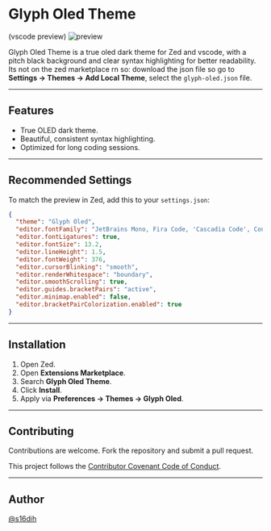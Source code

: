 
# Glyph Oled Theme
(vscode preview)
![preview](https://files.catbox.moe/wkini9.png)

Glyph Oled Theme is a true oled dark theme for Zed and vscode, with a pitch black background and clear syntax highlighting for better readability.
Its not on the zed marketplace rn so: download the json file 
so go to **Settings → Themes → Add Local Theme**, select the `glyph-oled.json` file.

---

## Features

- True OLED dark theme.
- Beautiful, consistent syntax highlighting.
- Optimized for long coding sessions.

---

## Recommended Settings

To match the preview in Zed, add this to your `settings.json`:

```json
{
  "theme": "Glyph Oled",
  "editor.fontFamily": "JetBrains Mono, Fira Code, 'Cascadia Code', Consolas, monospace",
  "editor.fontLigatures": true,
  "editor.fontSize": 13.2,
  "editor.lineHeight": 1.5,
  "editor.fontWeight": 376,
  "editor.cursorBlinking": "smooth",
  "editor.renderWhitespace": "boundary",
  "editor.smoothScrolling": true,
  "editor.guides.bracketPairs": "active",
  "editor.minimap.enabled": false,
  "editor.bracketPairColorization.enabled": true
}
````

---

## Installation

1. Open Zed.
2. Open **Extensions Marketplace**.
3. Search **Glyph Oled Theme**.
4. Click **Install**.
5. Apply via **Preferences → Themes → Glyph Oled**.

---

## Contributing

Contributions are welcome. Fork the repository and submit a pull request.

This project follows the [Contributor Covenant Code of Conduct](https://www.contributor-covenant.org/version/3/0/code_of_conduct/).

---

## Author

[@s16dih](https://github.com/gustambolopez)
